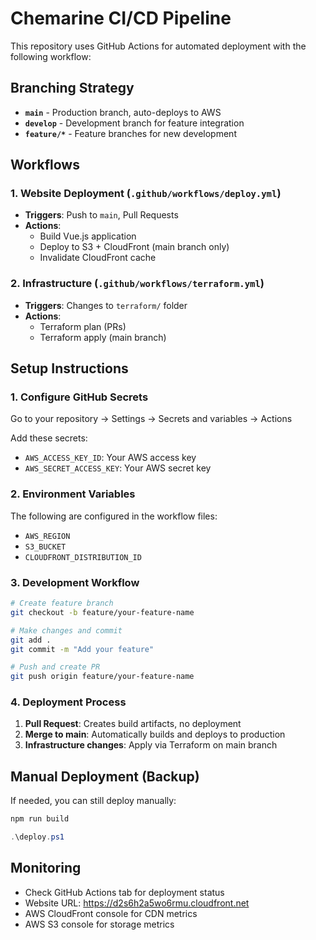 # Chemarine CI/CD Pipeline

This repository uses GitHub Actions for automated deployment with the following workflow:

## Branching Strategy

- **`main`** - Production branch, auto-deploys to AWS
- **`develop`** - Development branch for feature integration
- **`feature/*`** - Feature branches for new development

## Workflows

### 1. Website Deployment (`.github/workflows/deploy.yml`)

- **Triggers**: Push to `main`, Pull Requests
- **Actions**:
  - Build Vue.js application
  - Deploy to S3 + CloudFront (main branch only)
  - Invalidate CloudFront cache

### 2. Infrastructure (`.github/workflows/terraform.yml`)

- **Triggers**: Changes to `terraform/` folder
- **Actions**:
  - Terraform plan (PRs)
  - Terraform apply (main branch)

## Setup Instructions

### 1. Configure GitHub Secrets

Go to your repository → Settings → Secrets and variables → Actions

Add these secrets:

- `AWS_ACCESS_KEY_ID`: Your AWS access key
- `AWS_SECRET_ACCESS_KEY`: Your AWS secret key

### 2. Environment Variables

The following are configured in the workflow files:

- `AWS_REGION`
- `S3_BUCKET`
- `CLOUDFRONT_DISTRIBUTION_ID`

### 3. Development Workflow

```bash
# Create feature branch
git checkout -b feature/your-feature-name

# Make changes and commit
git add .
git commit -m "Add your feature"

# Push and create PR
git push origin feature/your-feature-name
```

### 4. Deployment Process

1. **Pull Request**: Creates build artifacts, no deployment
2. **Merge to main**: Automatically builds and deploys to production
3. **Infrastructure changes**: Apply via Terraform on main branch

## Manual Deployment (Backup)

If needed, you can still deploy manually:

```powershell
npm run build

.\deploy.ps1
```

## Monitoring

- Check GitHub Actions tab for deployment status
- Website URL: https://d2s6h2a5wo6rmu.cloudfront.net
- AWS CloudFront console for CDN metrics
- AWS S3 console for storage metrics
